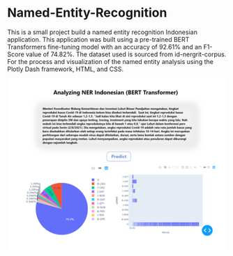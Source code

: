 # Named-Entity-Recognition
This is a small project build a named entity recognition Indonesian application. This application was built using a pre-trained BERT Transformers fine-tuning model with an accuracy of 92.61% and an F1-Score value of 74.82%. The dataset used is sourced from id-nergrit-corpus. For the process and visualization of the named entity analysis using the Plotly Dash framework, HTML, and CSS.

![NER Application](https://github.com/AnnisaRizki30/NLP-Learning-Path/blob/master/Named%20Entity%20Recognition/NER%20Application.png?raw=true)
